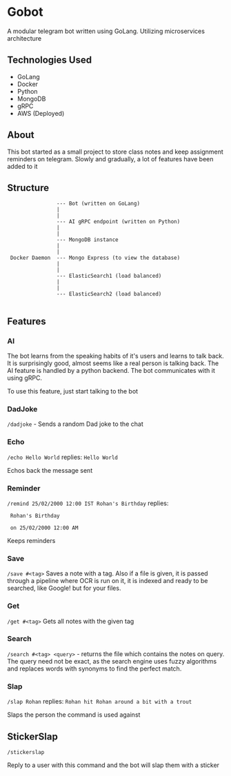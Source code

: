 # Gobot

A modular telegram bot written using GoLang. Utilizing microservices architecture


## Technologies Used
 - GoLang
 - Docker
 - Python
 - MongoDB
 - gRPC
 - AWS (Deployed)


## About

This bot started as a small project to store class notes and keep assignment reminders on telegram. 
Slowly and gradually, a lot of features have been added to it


## Structure

```
                --- Bot (written on GoLang)
                |
                |
                --- AI gRPC endpoint (written on Python)
                |
                |
                --- MongoDB instance
                |
                |
 Docker Daemon  --- Mongo Express (to view the database)
                |
                |
                --- ElasticSearch1 (load balanced)
                |
                |
                --- ElasticSearch2 (load balanced)
  
```


## Features

### AI

The bot learns from the speaking habits of it's users and learns to talk back. It is surprisingly good, almost seems like a real person is talking back.
The AI feature is handled by a python backend. The bot communicates with it using gRPC. 

To use this feature, just start talking to the bot


### DadJoke

`/dadjoke` - Sends a random Dad joke to the chat

### Echo

`/echo Hello World`
replies:
`Hello World`

Echos back the message sent

### Reminder
`/remind 25/02/2000 12:00 IST Rohan's Birthday`
replies:
```Okay, I will remind you about
 Rohan's Birthday
 
 on 25/02/2000 12:00 AM
```

Keeps reminders

### Save
`/save #<tag>`
Saves a note with a tag. Also if a file is given, it is passed through a pipeline where OCR is run on it, 
it is indexed and ready to be searched, like Google! but for your files.

### Get
`/get #<tag>`
Gets all notes with the given tag


### Search
`/search #<tag> <query>` - returns the file which contains the notes on query. 
The query need not be exact, as the search engine uses fuzzy algorithms and replaces words with synonyms to find the perfect match. 

### Slap
`/slap Rohan`
replies:
`Rohan hit Rohan around a bit with a trout`

Slaps the person the command is used against

## StickerSlap
`/stickerslap`

Reply to a user with this command and the bot will slap them with a sticker

